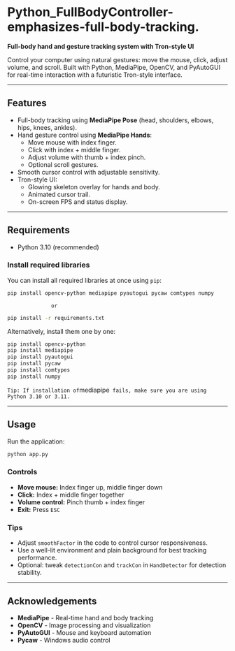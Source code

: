 # Python_FullBodyController-emphasizes-full-body-tracking.

**Full-body hand and gesture tracking system with Tron-style UI**

Control your computer using natural gestures: move the mouse, click, adjust volume, and scroll. Built with Python, MediaPipe, OpenCV, and PyAutoGUI for real-time interaction with a futuristic Tron-style interface.

---

## Features

- Full-body tracking using **MediaPipe Pose** (head, shoulders, elbows, hips, knees, ankles).  
- Hand gesture control using **MediaPipe Hands**:
  - Move mouse with index finger.  
  - Click with index + middle finger.  
  - Adjust volume with thumb + index pinch.  
  - Optional scroll gestures.  
- Smooth cursor control with adjustable sensitivity.  
- Tron-style UI:
  - Glowing skeleton overlay for hands and body.  
  - Animated cursor trail.  
  - On-screen FPS and status display.

---

## Requirements

- Python 3.10 (recommended)  

### Install required libraries

You can install all required libraries at once using `pip`:

```bash
pip install opencv-python mediapipe pyautogui pycaw comtypes numpy
```
                  or

```bash
pip install -r requirements.txt
```

Alternatively, install them one by one:

```bash
pip install opencv-python
pip install mediapipe
pip install pyautogui
pip install pycaw
pip install comtypes
pip install numpy
```

` Tip: If installation of `mediapipe` fails, make sure you are using Python 3.10 or 3.11.`

---

## Usage

Run the application:

```bash
python app.py
```

### Controls

- **Move mouse:** Index finger up, middle finger down  
- **Click:** Index + middle finger together  
- **Volume control:** Pinch thumb + index finger  
- **Exit:** Press `ESC`  

### Tips

- Adjust `smoothFactor` in the code to control cursor responsiveness.  
- Use a well-lit environment and plain background for best tracking performance.  
- Optional: tweak `detectionCon` and `trackCon` in `HandDetector` for detection stability.

---

## Acknowledgements

- **MediaPipe** - Real-time hand and body tracking  
- **OpenCV** - Image processing and visualization  
- **PyAutoGUI** - Mouse and keyboard automation  
- **Pycaw** - Windows audio control  



